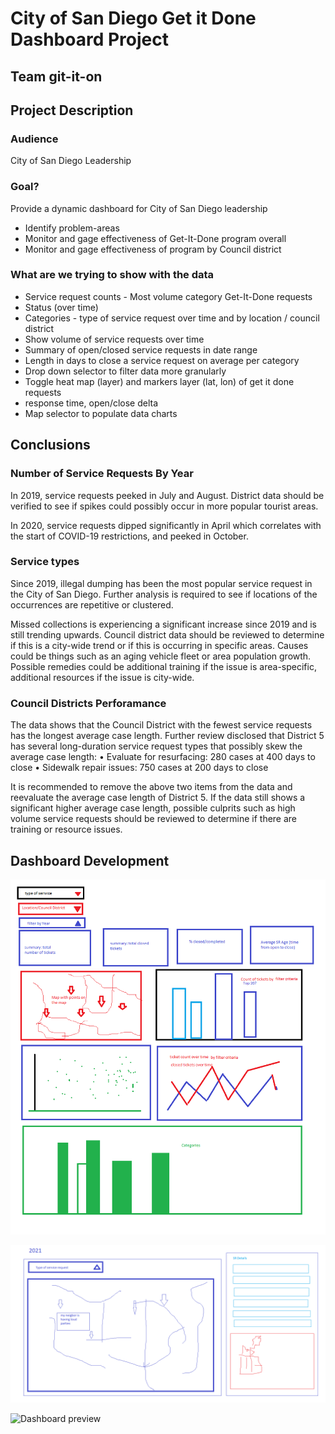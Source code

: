 # City of San Diego Get it Done Dashboard Project
## Team git-it-on

## Project Description

### Audience
City of San Diego Leadership

### Goal?
Provide a dynamic dashboard for City of San Diego leadership
- Identify problem-areas
- Monitor and gage effectiveness of Get-It-Done program overall
- Monitor and gage effectiveness of program by Council district 

### What are we trying to show with the data

- Service request counts - Most volume category Get-It-Done requests
- Status (over time)
- Categories - type of service request over time and by location / council district
- Show volume of service requests over time
- Summary of open/closed service requests in date range
- Length in days to close a service request on average per category
- Drop down selector to filter data more granularly 
- Toggle heat map (layer) and markers layer (lat, lon) of get it done requests
- response time, open/close delta
- Map selector to populate data charts

## Conclusions

### Number of Service Requests By Year

In 2019, service requests peeked in July and August.  District data should be verified to see if spikes could possibly occur in more popular tourist areas.

In 2020, service requests dipped significantly in April which correlates with the start of COVID-19 restrictions, and peeked in October.

### Service types

Since 2019, illegal dumping has been the most popular service request in the City of San Diego. Further analysis is required to see if locations of the occurrences are repetitive or clustered.

Missed collections is experiencing a significant increase since 2019 and is still trending upwards. Council district data should be reviewed to determine if this is a city-wide trend or if this is occurring in specific areas. Causes could be things such as an aging vehicle fleet or area population growth. Possible remedies could be additional training if the issue is area-specific, additional resources if the issue is city-wide.

### Council Districts Perforamance

The data shows that the Council District with the fewest service requests has the longest average case length.  Further review disclosed that District 5 has several long-duration service request types that possibly skew the average case length:
•	Evaluate for resurfacing: 280 cases at 400 days to close
•	Sidewalk repair issues: 750 cases at 200 days to close

It is recommended to remove the above two items from the data and reevaluate the average case length of District 5.  If the data still shows a significant higher average case length, possible culprits such as high volume service requests should be reviewed to determine if there are training or resource issues. 

## Dashboard Development

![Dashboard concept](static/images/wireframe1.png)

![Dashboard concept](static/images/wireframe2.png)

![Dashboard preview](static/images/git-it-on-preview.gif)